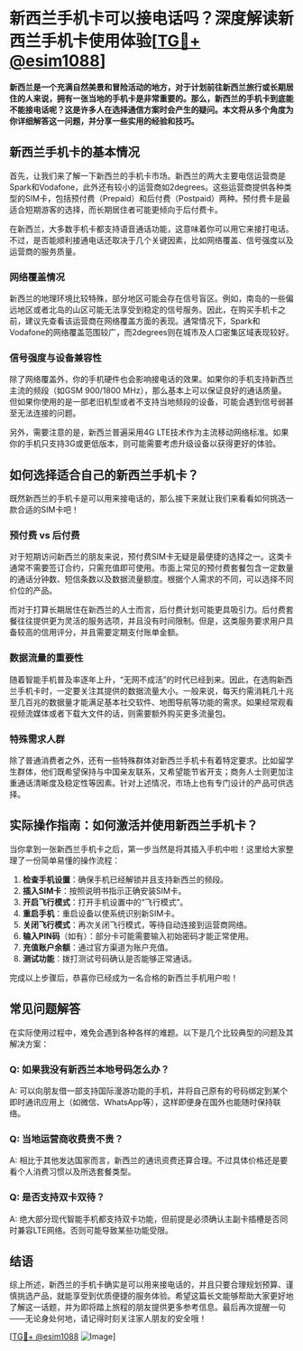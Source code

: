 # 新西兰手机卡可以接电话吗？深度解读新西兰手机卡使用体验[[TG💪+ @esim1088](https://t.me/s/esim1088)]

**新西兰是一个充满自然美景和冒险活动的地方，对于计划前往新西兰旅行或长期居住的人来说，拥有一张当地的手机卡是非常重要的。那么，新西兰的手机卡到底能不能接电话呢？这是许多人在选择通信方案时会产生的疑问。本文将从多个角度为你详细解答这一问题，并分享一些实用的经验和技巧。**

## 新西兰手机卡的基本情况

首先，让我们来了解一下新西兰的手机卡市场。新西兰的两大主要电信运营商是Spark和Vodafone，此外还有较小的运营商如2degrees。这些运营商提供各种类型的SIM卡，包括预付费（Prepaid）和后付费（Postpaid）两种。预付费卡是最适合短期游客的选择，而长期居住者可能更倾向于后付费卡。

在新西兰，大多数手机卡都支持语音通话功能，这意味着你可以用它来接打电话。不过，是否能顺利接通电话还取决于几个关键因素，比如网络覆盖、信号强度以及运营商的服务质量。

### 网络覆盖情况

新西兰的地理环境比较特殊，部分地区可能会存在信号盲区。例如，南岛的一些偏远地区或者北岛的山区可能无法享受到稳定的信号服务。因此，在购买手机卡之前，建议先查看该运营商在网络覆盖方面的表现。通常情况下，Spark和Vodafone的网络覆盖范围较广，而2degrees则在城市及人口密集区域表现较好。

### 信号强度与设备兼容性

除了网络覆盖外，你的手机硬件也会影响接电话的效果。如果你的手机支持新西兰主流的频段（如GSM 900/1800 MHz），那么基本上可以保证良好的通话质量。但如果你使用的是一部老旧机型或者不支持当地频段的设备，可能会遇到信号弱甚至无法连接的问题。

另外，需要注意的是，新西兰普遍采用4G LTE技术作为主流移动网络标准。如果你的手机只支持3G或更低版本，则可能需要考虑升级设备以获得更好的体验。

## 如何选择适合自己的新西兰手机卡？

既然新西兰的手机卡是可以用来接电话的，那么接下来就让我们来看看如何挑选一款合适的SIM卡吧！

### 预付费 vs 后付费

对于短期访问新西兰的朋友来说，预付费SIM卡无疑是最便捷的选择之一。这类卡通常不需要签订合约，只需充值即可使用。市面上常见的预付费套餐包含一定数量的通话分钟数、短信条数以及数据流量额度。根据个人需求的不同，可以选择不同价位的产品。

而对于打算长期居住在新西兰的人士而言，后付费计划可能更具吸引力。后付费套餐往往提供更为灵活的服务选项，并且没有时间限制。但是，这类服务要求用户具备较高的信用评分，并且需要定期支付账单金额。

### 数据流量的重要性

随着智能手机普及率逐年上升，“无网不成活”的时代已经到来。因此，在选购新西兰手机卡时，一定要关注其提供的数据流量大小。一般来说，每天约需消耗几十兆至几百兆的数据量才能满足基本社交软件、地图导航等功能的需求。如果经常观看视频流媒体或者下载大文件的话，则需要额外购买更多流量包。

### 特殊需求人群

除了普通消费者之外，还有一些特殊群体对新西兰手机卡有着特定要求。比如留学生群体，他们既希望保持与中国亲友联系，又希望能节省开支；商务人士则更加注重通话清晰度及稳定性等因素。针对上述情况，市场上也有专门设计的产品可供选择。

## 实际操作指南：如何激活并使用新西兰手机卡？

当你拿到一张新西兰手机卡之后，第一步当然是将其插入手机中啦！这里给大家整理了一份简单易懂的操作流程：

1. **检查手机设置**：确保手机已经解锁并且支持新西兰的频段。
2. **插入SIM卡**：按照说明书指示正确安装SIM卡。
3. **开启飞行模式**：打开手机设置中的“飞行模式”。
4. **重启手机**：重启设备以使系统识别新SIM卡。
5. **关闭飞行模式**：再次关闭飞行模式，等待自动连接到运营商网络。
6. **输入PIN码**（如有）：部分卡可能需要输入初始密码才能正常使用。
7. **充值账户余额**：通过官方渠道为账户充值。
8. **测试功能**：拨打测试号码确认是否能够正常通话。

完成以上步骤后，恭喜你已经成为一名合格的新西兰手机用户啦！

## 常见问题解答

在实际使用过程中，难免会遇到各种各样的难题。以下是几个比较典型的问题及其解决方案：

### Q: 如果我没有新西兰本地号码怎么办？
A: 可以向朋友借一部支持国际漫游功能的手机，并将自己原有的号码绑定到某个即时通讯应用上（如微信、WhatsApp等），这样即便身在国外也能随时保持联络。

### Q: 当地运营商收费贵不贵？
A: 相比于其他发达国家而言，新西兰的通讯资费还算合理。不过具体价格还是要看个人消费习惯以及所选套餐类型。

### Q: 是否支持双卡双待？
A: 绝大部分现代智能手机都支持双卡功能，但前提是必须确认主副卡插槽是否同时兼容LTE网络。否则可能导致某些功能受限。

## 结语

综上所述，新西兰的手机卡确实是可以用来接电话的，并且只要合理规划预算、谨慎挑选产品，就能享受到优质便捷的服务体验。希望这篇长文能够帮助大家更好地了解这一话题，并为即将踏上旅程的朋友提供更多参考信息。最后再次提醒一句——无论身处何地，请记得时刻关注家人朋友的安全哦！

[[TG💪+ @esim1088](https://t.me/s/esim1088) ![Image](https://i.postimg.cc/4NQfJmqS/Snipaste-2025-05-13-00-14-12.png)]